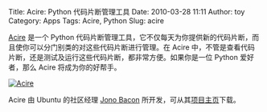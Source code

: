 Title: Acire: Python 代码片断管理工具
Date: 2010-03-28 11:11
Author: toy
Category: Apps
Tags: Acire, Python
Slug: acire

[Acire](http://aciresnippets.wordpress.com/) 是一个 Python 代码片断管理工具，它不仅每天为你提供新的代码片断，而且使你可以分门别类的对这些代码片断进行管理。在 Acire 中，不管是查看代码片断，还是测试及运行这些代码片断，都非常方便。如果你是一位 Python 爱好者，那么 Acire 将成为你的好帮手。

<!-- PELICAN_END_SUMMARY -->

[![Acire](http://i.linuxtoy.org/images/2010/03/acire-thumb.jpg)](http://i.linuxtoy.org/images/2010/03/acire.jpg)

Acire 由 Ubuntu 的社区经理 [Jono Bacon](http://www.jonobacon.org/) 所开发，可从其[项目主页](http://aciresnippets.wordpress.com/install/)下载。
